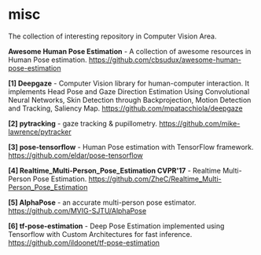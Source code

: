 # misc
The collection of interesting repository in Computer Vision Area.

<b>Awesome Human Pose Estimation</b> - A collection of awesome resources in Human Pose estimation. https://github.com/cbsudux/awesome-human-pose-estimation

<b>[1] Deepgaze</b> - Computer Vision library for human-computer interaction. It implements Head Pose and Gaze Direction Estimation Using Convolutional Neural Networks, Skin Detection through Backprojection, Motion Detection and Tracking, Saliency Map. https://github.com/mpatacchiola/deepgaze

<b>[2] pytracking</b> - gaze tracking & pupillometry. https://github.com/mike-lawrence/pytracker

<b>[3] pose-tensorflow</b> - Human Pose estimation with TensorFlow framework. https://github.com/eldar/pose-tensorflow

<b>[4] Realtime_Multi-Person_Pose_Estimation CVPR'17</b> - Realtime Multi-Person Pose Estimation. https://github.com/ZheC/Realtime_Multi-Person_Pose_Estimation

<b>[5] AlphaPose</b> - an accurate multi-person pose estimator. https://github.com/MVIG-SJTU/AlphaPose

<b>[6] tf-pose-estimation</b> - Deep Pose Estimation implemented using Tensorflow with Custom Architectures for fast inference. https://github.com/ildoonet/tf-pose-estimation


